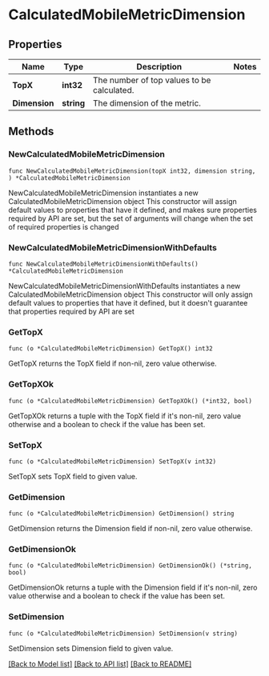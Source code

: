 # CalculatedMobileMetricDimension

## Properties

Name | Type | Description | Notes
------------ | ------------- | ------------- | -------------
**TopX** | **int32** | The number of top values to be calculated. | 
**Dimension** | **string** | The dimension of the metric. | 

## Methods

### NewCalculatedMobileMetricDimension

`func NewCalculatedMobileMetricDimension(topX int32, dimension string, ) *CalculatedMobileMetricDimension`

NewCalculatedMobileMetricDimension instantiates a new CalculatedMobileMetricDimension object
This constructor will assign default values to properties that have it defined,
and makes sure properties required by API are set, but the set of arguments
will change when the set of required properties is changed

### NewCalculatedMobileMetricDimensionWithDefaults

`func NewCalculatedMobileMetricDimensionWithDefaults() *CalculatedMobileMetricDimension`

NewCalculatedMobileMetricDimensionWithDefaults instantiates a new CalculatedMobileMetricDimension object
This constructor will only assign default values to properties that have it defined,
but it doesn't guarantee that properties required by API are set

### GetTopX

`func (o *CalculatedMobileMetricDimension) GetTopX() int32`

GetTopX returns the TopX field if non-nil, zero value otherwise.

### GetTopXOk

`func (o *CalculatedMobileMetricDimension) GetTopXOk() (*int32, bool)`

GetTopXOk returns a tuple with the TopX field if it's non-nil, zero value otherwise
and a boolean to check if the value has been set.

### SetTopX

`func (o *CalculatedMobileMetricDimension) SetTopX(v int32)`

SetTopX sets TopX field to given value.


### GetDimension

`func (o *CalculatedMobileMetricDimension) GetDimension() string`

GetDimension returns the Dimension field if non-nil, zero value otherwise.

### GetDimensionOk

`func (o *CalculatedMobileMetricDimension) GetDimensionOk() (*string, bool)`

GetDimensionOk returns a tuple with the Dimension field if it's non-nil, zero value otherwise
and a boolean to check if the value has been set.

### SetDimension

`func (o *CalculatedMobileMetricDimension) SetDimension(v string)`

SetDimension sets Dimension field to given value.



[[Back to Model list]](../README.md#documentation-for-models) [[Back to API list]](../README.md#documentation-for-api-endpoints) [[Back to README]](../README.md)


